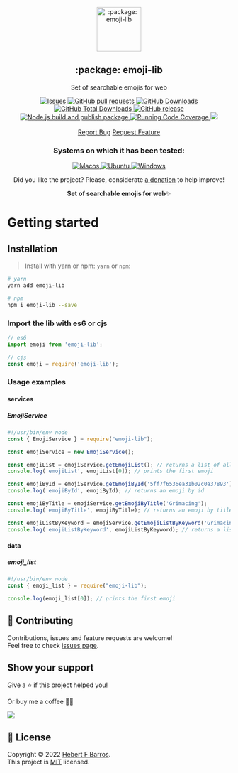 <p align="center">
 <img width="100px" src="https://raw.githubusercontent.com/hebertcisco/emoji-lib/main/.github/images/favicon512x512-emoji-lib.png" align="center" alt=":package: emoji-lib" />
 <h2 align="center">:package: emoji-lib</h2>
 <p align="center">Set of searchable emojis for web</p>
  <p align="center">
    <a href="https://github.com/hebertcisco/emoji-lib/issues">
      <img alt="Issues" src="https://img.shields.io/github/issues/hebertcisco/emoji-lib?style=flat&color=336791" />
    </a>
    <a href="https://github.com/hebertcisco/emoji-lib/pulls">
      <img alt="GitHub pull requests" src="https://img.shields.io/github/issues-pr/hebertcisco/emoji-lib?style=flat&color=336791" />
    </a>
     <a href="https://github.com/hebertcisco/emoji-lib">
      <img alt="GitHub Downloads" src="https://img.shields.io/npm/dw/emoji-lib?style=flat&color=336791" />
    </a>
    <a href="https://github.com/hebertcisco/emoji-lib">
      <img alt="GitHub Total Downloads" src="https://img.shields.io/npm/dt/emoji-lib?color=336791&label=Total%20downloads" />
    </a>
 <a href="https://github.com/hebertcisco/emoji-lib">
      <img alt="GitHub release" src="https://img.shields.io/github/release/hebertcisco/emoji-lib.svg?style=flat&color=336791" />
    </a>
     <a href="https://github.com/hebertcisco/emoji-lib/actions/workflows/npm-publish.yml">
      <img alt="Node.js build and publish package" src="https://github.com/hebertcisco/emoji-lib/actions/workflows/npm-publish.yml/badge.svg" />
    </a>
     <a href="https://github.com/hebertcisco/emoji-lib/actions/workflows/coverage.yml">
      <img alt="Running Code Coverage" src="https://github.com/hebertcisco/emoji-lib/actions/workflows/coverage.yml/badge.svg" />
    </a>
     <a href="https://codecov.io/gh/hebertcisco/emoji-lib" >
<img src="https://codecov.io/gh/hebertcisco/emoji-lib/branch/main/graph/badge.svg?token=QKF86EQVUM"/>
</a>
    <br />
    <br />
  <a href="https://github.com/hebertcisco/emoji-lib/issues/new/choose">Report Bug</a>
  <a href="https://github.com/hebertcisco/emoji-lib/issues/new/choose">Request Feature</a>
  </p>
 <h3 align="center">Systems on which it has been tested:</h3>
 <p align="center">
   <a href="https://www.apple.com/br/macos/">
      <img alt="Macos" src="https://img.shields.io/badge/mac%20os-000000?style=for-the-badge&logo=apple&logoColor=white&style=flat" />
    </a>
    <a href="https://ubuntu.com/download">
      <img alt="Ubuntu" src="https://img.shields.io/badge/Ubuntu-E95420?style=for-the-badge&logo=ubuntu&logoColor=white&style=flat" />
    </a>
    <a href="https://www.microsoft.com/pt-br/windows/">
      <img alt="Windows" src="https://img.shields.io/badge/Windows-0078D6?style=for-the-badge&logo=windows&logoColor=white&style=flat" />
    </a>
  </p>
<p align="center">Did you like the project? Please, considerate <a href="https://www.buymeacoffee.com/hebertcisco">a donation</a> to help improve!</p>

<p align="center"><strong>Set of searchable emojis for web</strong>✨</p>

# Getting started

## Installation

> Install with yarn or npm: `yarn` or `npm`:

```bash
# yarn
yarn add emoji-lib
```

```bash
# npm
npm i emoji-lib --save
```

### Import the lib with es6 or cjs

```mjs
// es6
import emoji from 'emoji-lib';
```

```cjs
// cjs
const emoji = require('emoji-lib');
```

### Usage examples

#### services

##### EmojiService

```cjs
#!/usr/bin/env node
const { EmojiService } = require("emoji-lib"); 

const emojiService = new EmojiService(); 

const emojiList = emojiService.getEmojiList(); // returns a list of all emojis
console.log('emojiList', emojiList[0]); // prints the first emoji

const emojiById = emojiService.getEmojiById('5ff7f6536ea31b02c0a37893');
console.log('emojiById', emojiById); // returns an emoji by id

const emojiByTitle = emojiService.getEmojiByTitle('Grimacing');
console.log('emojiByTitle', emojiByTitle); // returns an emoji by title

const emojiListByKeyword = emojiService.getEmojiListByKeyword('Grimacing');
console.log('emojiListByKeyword', emojiListByKeyword); // returns a list of emojis by keyword

```

#### data

##### emoji_list

```cjs
#!/usr/bin/env node
const { emoji_list } = require("emoji-lib");

console.log(emoji_list[0]); // prints the first emoji
```

## 🤝 Contributing

Contributions, issues and feature requests are welcome!<br />Feel free to check [issues page](issues).

## Show your support

Give a ⭐️ if this project helped you!

Or buy me a coffee 🙌🏾

<a href="https://www.buymeacoffee.com/hebertcisco">
    <img src="https://img.buymeacoffee.com/button-api/?text=Buy me a coffee&emoji=&slug=hebertcisco&button_colour=FFDD00&font_colour=000000&font_family=Inter&outline_colour=000000&coffee_colour=ffffff" />
</a>

## 📝 License

Copyright © 2022 [Hebert F Barros](https://github.com/hebertcisco).<br />
This project is [MIT](LICENSE) licensed.
